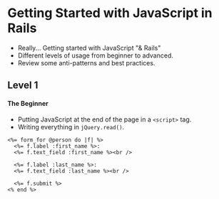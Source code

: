 
# Getting Started with JavaScript in Rails

* Really... Getting started with JavaScript "& Rails"
* Different levels of usage from beginner to advanced.
* Review some anti-patterns and best practices.


## Level 1


#### The Beginner

* Putting JavaScript at the end of the page in a `<script>` tag.
* Writing everything in `jQuery.read()`.

```erb
<%= form_for @person do |f| %>
  <%= f.label :first_name %>:
  <%= f.text_field :first_name %><br />

  <%= f.label :last_name %>:
  <%= f.text_field :last_name %><br />

  <%= f.submit %>
<% end %>

```

